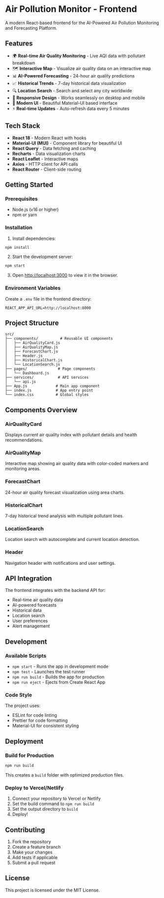 # Air Pollution Monitor - Frontend

A modern React-based frontend for the AI-Powered Air Pollution Monitoring and Forecasting Platform.

## Features

- 🌍 **Real-time Air Quality Monitoring** - Live AQI data with pollutant breakdown
- 🗺️ **Interactive Map** - Visualize air quality data on an interactive map
- 📊 **AI-Powered Forecasting** - 24-hour air quality predictions
- 📈 **Historical Trends** - 7-day historical data visualization
- 🔍 **Location Search** - Search and select any city worldwide
- 📱 **Responsive Design** - Works seamlessly on desktop and mobile
- 🎨 **Modern UI** - Beautiful Material-UI based interface
- ⚡ **Real-time Updates** - Auto-refresh data every 5 minutes

## Tech Stack

- **React 18** - Modern React with hooks
- **Material-UI (MUI)** - Component library for beautiful UI
- **React Query** - Data fetching and caching
- **Recharts** - Data visualization charts
- **React Leaflet** - Interactive maps
- **Axios** - HTTP client for API calls
- **React Router** - Client-side routing

## Getting Started

### Prerequisites

- Node.js (v16 or higher)
- npm or yarn

### Installation

1. Install dependencies:
```bash
npm install
```

2. Start the development server:
```bash
npm start
```

3. Open [http://localhost:3000](http://localhost:3000) to view it in the browser.

### Environment Variables

Create a `.env` file in the frontend directory:

```env
REACT_APP_API_URL=http://localhost:8000
```

## Project Structure

```
src/
├── components/          # Reusable UI components
│   ├── AirQualityCard.js
│   ├── AirQualityMap.js
│   ├── ForecastChart.js
│   ├── Header.js
│   ├── HistoricalChart.js
│   └── LocationSearch.js
├── pages/              # Page components
│   └── Dashboard.js
├── services/           # API services
│   └── api.js
├── App.js             # Main app component
├── index.js           # App entry point
└── index.css          # Global styles
```

## Components Overview

### AirQualityCard
Displays current air quality index with pollutant details and health recommendations.

### AirQualityMap
Interactive map showing air quality data with color-coded markers and monitoring areas.

### ForecastChart
24-hour air quality forecast visualization using area charts.

### HistoricalChart
7-day historical trend analysis with multiple pollutant lines.

### LocationSearch
Location search with autocomplete and current location detection.

### Header
Navigation header with notifications and user settings.

## API Integration

The frontend integrates with the backend API for:
- Real-time air quality data
- AI-powered forecasts
- Historical data
- Location search
- User preferences
- Alert management

## Development

### Available Scripts

- `npm start` - Runs the app in development mode
- `npm test` - Launches the test runner
- `npm run build` - Builds the app for production
- `npm run eject` - Ejects from Create React App

### Code Style

The project uses:
- ESLint for code linting
- Prettier for code formatting
- Material-UI for consistent styling

## Deployment

### Build for Production

```bash
npm run build
```

This creates a `build` folder with optimized production files.

### Deploy to Vercel/Netlify

1. Connect your repository to Vercel or Netlify
2. Set the build command to `npm run build`
3. Set the output directory to `build`
4. Deploy!

## Contributing

1. Fork the repository
2. Create a feature branch
3. Make your changes
4. Add tests if applicable
5. Submit a pull request

## License

This project is licensed under the MIT License. 